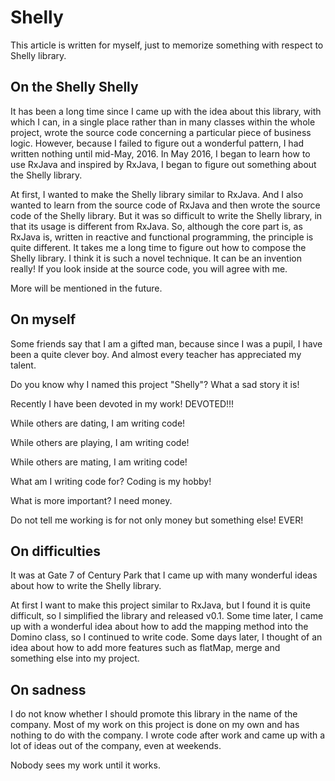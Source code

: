 # Shelly

This article is written for myself, just to memorize something with respect to Shelly library.

## On the Shelly Shelly

It has been a long time since I came up with the idea about this library, with which I can, in a
single place rather than in many classes within the whole project, wrote the source code concerning
a particular piece of business logic. However, because I failed to figure out a wonderful pattern,
I had written nothing until mid-May, 2016. In May 2016, I began to learn how to use RxJava and
inspired by RxJava, I began to figure out something about the Shelly library.

At first, I wanted to make the Shelly library similar to RxJava. And I also wanted to learn from
the source code of RxJava and then wrote the source code of the Shelly library. But it was so
difficult to write the Shelly library, in that its usage is different from RxJava. So, although
the core part is, as RxJava is, written in reactive and functional programming, the principle is
quite different. It takes me a long time to figure out how to compose the Shelly library. I think
it is such a novel technique. It can be an invention really! If you look inside at the source code,
you will agree with me.

More will be mentioned in the future.

## On myself

Some friends say that I am a gifted man, because since I was a pupil, I have been a
quite clever boy. And almost every teacher has appreciated my talent.

Do you know why I named this project "Shelly"? What a sad story it is!

Recently I have been devoted in my work! DEVOTED!!!

While others are dating, I am writing code!

While others are playing, I am writing code!

While others are mating, I am writing code!

What am I writing code for? Coding is my hobby!

What is more important? I need money.

Do not tell me working is for not only money but something else! EVER!

## On difficulties

It was at Gate 7 of Century Park that I came up with many wonderful ideas about how to write
the Shelly library.

At first I want to make this project similar to RxJava, but I found it is quite difficult, so I
simplified the library and released v0.1. Some time later, I came up with a wonderful idea about
how to add the mapping method into the Domino class, so I continued to write code. Some days later,
I thought of an idea about how to add more features such as flatMap, merge and something else
into my project.

## On sadness

I do not know whether I should promote this library in the name of the company. Most of my work on
this project is done on my own and has nothing to do with the company. I wrote code after work and
came up with a lot of ideas out of the company, even at weekends.

Nobody sees my work until it works.
